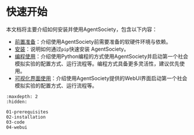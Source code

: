 # 快速开始

本文档将主要介绍如何安装并使用AgentSociety，包含以下内容：
- [前置准备](01-prerequisites)：介绍使用AgentSociety前需要准备的软硬件环境与依赖。
- [安装](02-installation)：说明如何通过`pip`快速安装 AgentSociety。
- [编程使用](03-code)：介绍使用Python编程的方式使用AgentSociety并启动第一个社会模拟实验的配置方式、运行流程等。编程方式具备更多灵活性，建议优先使用。
- [可视化界面使用](04-webui)：介绍使用AgentSociety提供的WebUI界面启动第一个社会模拟实验的配置方式、运行流程等。

```{toctree}
:maxdepth: 2
:hidden:

01-prerequisites
02-installation
03-code
04-webui
```
